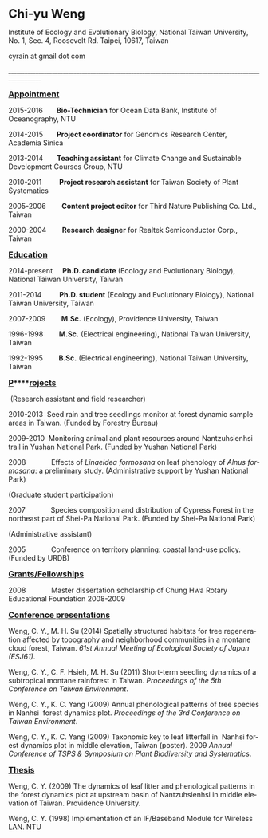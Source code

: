 <div class="WordSection1">

**<span lang="EN-US" style="font-size:18.0pt;mso-bidi-font-size:11.0pt;
mso-fareast-font-family:Courier New;mso-fareast-theme-font:minor-fareast">Chi-yu Weng</span>**<span lang="EN-US" style="mso-fareast-font-family:Courier New;mso-fareast-theme-font:minor-fareast"></span>

<span lang="EN-US" style="mso-fareast-font-family:Courier New;mso-fareast-theme-font:minor-fareast"></span>

<span lang="EN-US">Institute of Ecology and Evolutionary Biology</span><span lang="EN-US" style="mso-fareast-font-family:
Courier New;mso-fareast-theme-font:minor-fareast">, National Taiwan University</span><span lang="EN-US" style="mso-bidi-font-size:12.0pt">,</span><span lang="EN-US" style="mso-bidi-font-size:12.0pt;mso-fareast-font-family:Courier New;mso-fareast-theme-font:
minor-fareast">  
</span><span lang="EN-US" style="mso-bidi-font-size:12.0pt">No. 1, Sec. 4, Roosevelt Rd. Taipei, 10617, Taiwan</span><span lang="EN-US" style="mso-fareast-font-family:
Courier New;mso-fareast-theme-font:minor-fareast"></span>

<span lang="EN-US" style="mso-fareast-font-family:Courier New;mso-fareast-theme-font:minor-fareast">cyrain at gmail dot com</span>

<span lang="EN-US" style="font-size:9.0pt;mso-bidi-font-size:11.0pt">________________________________________________________________________________________________________</span><span lang="EN-US" style="mso-fareast-font-family:Courier New;mso-fareast-theme-font:minor-fareast"></span>

**<u><span lang="EN-US" style="font-size:12.0pt;mso-bidi-font-size:11.0pt;mso-fareast-font-family:Courier New;
mso-fareast-theme-font:minor-fareast">Appointment</span></u> <span lang="EN-US"><span style="mso-tab-count:1"></span></span>**<span lang="EN-US"><span style="mso-tab-count:1">               </span></span>

<a name="OLE_LINK2"></a><a name="OLE_LINK1"><span style="mso-bookmark:OLE_LINK2"><span lang="EN-US" style="mso-fareast-font-family:Courier New;mso-fareast-theme-font:minor-fareast">2015-2016</span> <span lang="EN-US"><span style="mso-tab-count:1">      </span></span></span></a><span style="mso-bookmark:OLE_LINK1"><span style="mso-bookmark:OLE_LINK2">**<span lang="EN-US" style="mso-fareast-font-family:
Courier New;mso-fareast-theme-font:minor-fareast">Bio-Technician</span>**</span></span><span style="mso-bookmark:OLE_LINK1"><span style="mso-bookmark:OLE_LINK2"> <span lang="EN-US" style="mso-fareast-font-family:Courier New;mso-fareast-theme-font:minor-fareast">for Ocean Data Bank, Institute of Oceanography, NTU</span></span></span>

<span style="mso-bookmark:
OLE_LINK1"><span style="mso-bookmark:OLE_LINK2"><span lang="EN-US" style="mso-fareast-font-family:Courier New;mso-fareast-theme-font:minor-fareast">2014-2015</span> <span lang="EN-US"><span style="mso-tab-count:1">      </span></span></span></span><span style="mso-bookmark:OLE_LINK1"><span style="mso-bookmark:OLE_LINK2">**<span lang="EN-US" style="mso-fareast-font-family:
Courier New;mso-fareast-theme-font:minor-fareast">Project coordinator</span>**</span></span><span style="mso-bookmark:OLE_LINK1"><span style="mso-bookmark:OLE_LINK2"> <span lang="EN-US" style="mso-fareast-font-family:Courier New;mso-fareast-theme-font:minor-fareast">for Genomics Research Center, Academia Sinica</span></span></span>

<span style="mso-bookmark:OLE_LINK2"></span><span style="mso-bookmark:OLE_LINK1"></span>

<span lang="EN-US" style="mso-fareast-font-family:Courier New;mso-fareast-theme-font:minor-fareast">2013-2014</span> <span lang="EN-US"><span style="mso-tab-count:1">      </span></span>**<span lang="EN-US" style="mso-fareast-font-family:
Courier New;mso-fareast-theme-font:minor-fareast">Teaching assistant</span>** <span lang="EN-US" style="mso-fareast-font-family:Courier New;mso-fareast-theme-font:minor-fareast">for Climate Change and Sustainable Development Courses Group, NTU</span>

<span lang="EN-US" style="mso-fareast-font-family:
Courier New;mso-fareast-theme-font:minor-fareast">2010</span><span lang="EN-US">-2011<span style="mso-tab-count:1">        </span> </span>**<span lang="EN-US" style="mso-fareast-font-family:Courier New;mso-fareast-theme-font:
minor-fareast">Project research assistant</span>** <span lang="EN-US" style="mso-fareast-font-family:Courier New;mso-fareast-theme-font:minor-fareast">for Taiwan Society of Plant Systematics</span>

<span lang="EN-US">2005-200</span><span lang="EN-US" style="mso-fareast-font-family:Courier New;mso-fareast-theme-font:minor-fareast">6</span><span lang="EN-US"><span style="mso-tab-count:1">       </span> </span>**<span lang="EN-US" style="mso-fareast-font-family:
Courier New;mso-fareast-theme-font:minor-fareast">Content project editor</span>** <span lang="EN-US" style="mso-fareast-font-family:Courier New;mso-fareast-theme-font:minor-fareast">for Third Nature Publishing</span> <span lang="EN-US">Co. Ltd</span><span lang="EN-US" style="mso-fareast-font-family:Courier New;mso-fareast-theme-font:minor-fareast">., Taiwan</span>

<span lang="EN-US">200</span><span lang="EN-US" style="mso-fareast-font-family:Courier New;mso-fareast-theme-font:minor-fareast">0</span><span lang="EN-US">-200</span><span lang="EN-US" style="mso-fareast-font-family:Courier New;
mso-fareast-theme-font:minor-fareast">4</span><span lang="EN-US"><span style="mso-tab-count:1">       </span> </span>**<span lang="EN-US" style="mso-fareast-font-family:Courier New;mso-fareast-theme-font:
minor-fareast">Research designer</span>** <span lang="EN-US">for</span> <span lang="EN-US" style="mso-fareast-font-family:Courier New;mso-fareast-theme-font:minor-fareast">Realtek Semiconductor Corp.</span><span lang="EN-US">,</span> <span lang="EN-US" style="mso-fareast-font-family:Courier New;mso-fareast-theme-font:minor-fareast">Taiwan</span>

<span lang="EN-US"></span>

**<u><span lang="EN-US" style="font-size:12.0pt;mso-bidi-font-size:11.0pt">Education</span></u>**<span lang="EN-US"><span style="mso-tab-count:1">        </span></span>

<span lang="EN-US" style="mso-fareast-font-family:
Courier New;mso-fareast-theme-font:minor-fareast">2014-present<span style="mso-tab-count:
1">    </span> **Ph.D. candidate** (</span><span lang="EN-US">Ecology and Evolutionary Biology</span><span lang="EN-US" style="mso-fareast-font-family:Courier New;mso-fareast-theme-font:minor-fareast">), National Taiwan University, Taiwan</span>

<span lang="EN-US" style="mso-fareast-font-family:
Courier New;mso-fareast-theme-font:minor-fareast">2011-2014<span style="mso-tab-count:
1">        </span> **Ph.D. student** (</span><span lang="EN-US">Ecology and Evolutionary Biology</span><span lang="EN-US" style="mso-fareast-font-family:Courier New;mso-fareast-theme-font:minor-fareast">), National Taiwan University, Taiwan</span>

<span lang="EN-US" style="mso-fareast-font-family:
Courier New;mso-fareast-theme-font:minor-fareast">2007-2009<span style="mso-tab-count:
1">       </span> **M.Sc.** (Ecology), Providence University, Taiwan</span>

<span lang="EN-US" style="mso-fareast-font-family:
Courier New;mso-fareast-theme-font:minor-fareast">1996-1998<span style="mso-tab-count:
1">       </span> **M.Sc.** (Electrical engineering), National Taiwan University, Taiwan</span>

<span lang="EN-US" style="mso-fareast-font-family:
Courier New;mso-fareast-theme-font:minor-fareast">1992-1995<span style="mso-tab-count:
1">       </span> **B.Sc.** (Electrical engineering), National Taiwan University, Taiwan</span>

<span lang="EN-US"></span>

**<u><span lang="EN-US" style="font-size:12.0pt;mso-bidi-font-size:11.0pt;mso-fareast-font-family:Courier New;
mso-fareast-theme-font:minor-fareast">P</span></u>****<u><span lang="EN-US" style="font-size:12.0pt;mso-bidi-font-size:11.0pt">rojects</span></u>**<span lang="EN-US" style="mso-fareast-font-family:Courier New;mso-fareast-theme-font:minor-fareast"></span>

<span lang="EN-US"><span style="mso-spacerun:yes"> </span></span><span lang="EN-US" style="mso-fareast-font-family:
Courier New;mso-fareast-theme-font:minor-fareast">(Research assistant and field researcher)</span>

<span lang="EN-US" style="mso-fareast-font-family:
Courier New;mso-fareast-theme-font:minor-fareast">2010-2013<span style="mso-tab-count:
1"> </span> Seed rain and tree seedlings monitor at forest dynamic sample areas in Taiwan. (Funded by Forestry Bureau)</span>

<span lang="EN-US" style="mso-fareast-font-family:
Courier New;mso-fareast-theme-font:minor-fareast">2009-2010<span style="mso-tab-count:
1"> </span> Monitoring animal and plant resources around Nantzuhsienhsi trail in Yushan National Park. (Funded by Yushan National Park)</span>

<span lang="EN-US" style="mso-fareast-font-family:
Courier New;mso-fareast-theme-font:minor-fareast">2008<span style="mso-tab-count:1">            </span> Effects of _Linaeidea formosana_ on leaf phenology of _Alnus formosana_: a preliminary study. (Administrative support by Yushan National Park)</span>

<span lang="EN-US" style="mso-fareast-font-family:
Courier New;mso-fareast-theme-font:minor-fareast">(Graduate student</span> <span lang="EN-US"></span> <span lang="EN-US" style="mso-fareast-font-family:Courier New;
mso-fareast-theme-font:minor-fareast">p</span><span lang="EN-US">articipation</span><span lang="EN-US" style="mso-fareast-font-family:Courier New;mso-fareast-theme-font:minor-fareast">)</span>

<span lang="EN-US" style="mso-fareast-font-family:
Courier New;mso-fareast-theme-font:minor-fareast">2007<span style="mso-tab-count:1">            </span> Species composition and distribution of Cypress Forest in</span> <span lang="EN-US">the northeast part of Shei-Pa National Park</span><span lang="EN-US" style="mso-fareast-font-family:Courier New;mso-fareast-theme-font:minor-fareast">. (Funded by Shei-Pa National Park)</span>

<span lang="EN-US" style="mso-fareast-font-family:
Courier New;mso-fareast-theme-font:minor-fareast">(Administrative assistant)</span><span lang="EN-US"><span style="mso-spacerun:yes">                                              </span> <span style="mso-tab-count:2">                          </span> <span style="mso-spacerun:yes"> </span></span><span lang="EN-US" style="mso-fareast-font-family:
Courier New;mso-fareast-theme-font:minor-fareast"></span>

<span lang="EN-US" style="mso-fareast-font-family:
Courier New;mso-fareast-theme-font:minor-fareast">2005<span style="mso-tab-count:1">            </span> Conference on territory planning: coastal land-use policy. (Funded by URDB)</span>

<span lang="EN-US" style="mso-fareast-font-family:
Courier New;mso-fareast-theme-font:minor-fareast"></span>

**<u><span lang="EN-US" style="font-size:12.0pt;mso-bidi-font-size:11.0pt;mso-fareast-font-family:Courier New;
mso-fareast-theme-font:minor-fareast">Grant</span></u>****<u><span lang="EN-US" style="font-size:12.0pt;mso-bidi-font-size:11.0pt">s</span></u>****<u><span lang="EN-US" style="font-size:12.0pt;
mso-bidi-font-size:11.0pt;mso-fareast-font-family:Courier New;mso-fareast-theme-font:
minor-fareast">/Fellowships</span></u>**

<span lang="EN-US" style="mso-fareast-font-family:
Courier New;mso-fareast-theme-font:minor-fareast">2008<span style="mso-tab-count:1">            </span> Master dissertation scholarship of Chung Hwa Rotary Educational Foundation 2008-2009</span>

<span lang="EN-US" style="mso-fareast-font-family:
Courier New;mso-fareast-theme-font:minor-fareast"></span>

**<u><span lang="EN-US" style="font-size:12.0pt;mso-bidi-font-size:11.0pt;mso-fareast-font-family:Courier New;
mso-fareast-theme-font:minor-fareast">Conference presentations</span></u>**

<span lang="EN-US" style="mso-fareast-font-family:
Courier New;mso-fareast-theme-font:minor-fareast">Weng, C. Y., M. H. Su (2014) Spatially structured habitats for tree regeneration affected by topography and neighborhood communities in a montane cloud forest, Taiwan. _61st Annual Meeting of Ecological Society of Japan (ESJ61)_.</span>

<span lang="EN-US" style="mso-fareast-font-family:
Courier New;mso-fareast-theme-font:minor-fareast">Weng, C. Y., C. F. Hsieh, M. H. Su (2011) Short-term seedling dynamics of a subtropical montane rainforest in Taiwan. _Proceedings of the 5th Conference on Taiwan Environment_.</span>

<span lang="EN-US" style="mso-fareast-font-family:
Courier New;mso-fareast-theme-font:minor-fareast">Weng, C. Y., K. C. Yang (2009) Annual phenological patterns of tree species in Nanhsi <span style="mso-spacerun:yes"> </span>forest dynamics plot. _Proceedings of the 3rd Conference on Taiwan Environment_.</span>

<span lang="EN-US" style="mso-fareast-font-family:
Courier New;mso-fareast-theme-font:minor-fareast">Weng, C. Y., K. C. Yang (2009) Taxonomic key to leaf litterfall in<span style="mso-spacerun:yes"> </span> Nanhsi forest dynamics plot in middle elevation, Taiwan (poster). 2009 _Annual Conference of TSPS & Symposium on Plant Biodiversity and Systematics_.</span>

<span lang="EN-US" style="mso-fareast-font-family:Courier New;mso-fareast-theme-font:
minor-fareast"></span>

**<u><span lang="EN-US" style="font-size:12.0pt;mso-bidi-font-size:11.0pt;mso-fareast-font-family:Courier New;
mso-fareast-theme-font:minor-fareast">Thesis</span></u>**

<span lang="EN-US">Weng, C. Y.</span> <span lang="EN-US" style="mso-fareast-font-family:Courier New;mso-fareast-theme-font:minor-fareast">(</span><span lang="EN-US">2009</span><span lang="EN-US" style="mso-fareast-font-family:Courier New;
mso-fareast-theme-font:minor-fareast">)</span> <span lang="EN-US">The dynamics of leaf litter and phenological patterns in the forest dynamics plot at upstream basin of Nantzuhsienhsi in middle elevation of Taiwan</span><span lang="EN-US" style="mso-fareast-font-family:Courier New;mso-fareast-theme-font:minor-fareast">.</span> <span lang="EN-US">Providence University.</span><span lang="EN-US" style="mso-fareast-font-family:
Courier New;mso-fareast-theme-font:minor-fareast"></span>

<span lang="EN-US">Weng, C. Y.</span> <span lang="EN-US" style="mso-fareast-font-family:Courier New;mso-fareast-theme-font:minor-fareast">(1998)</span> <span lang="EN-US">Implementation of an IF/Baseband Module for Wireless LAN</span><span lang="EN-US" style="mso-fareast-font-family:Courier New;mso-fareast-theme-font:
minor-fareast">. NTU</span>

</div>
